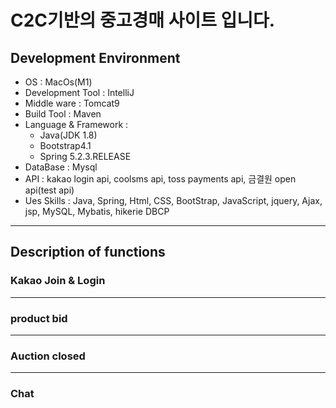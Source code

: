 # C2C기반의 중고경매 사이트 입니다.

## Development Environment
- OS : MacOs(M1)
- Development Tool : IntelliJ
- Middle ware : Tomcat9
- Build Tool : Maven
- Language & Framework :
    - Java(JDK 1.8)
    - Bootstrap4.1
    - Spring 5.2.3.RELEASE
- DataBase : Mysql
- API : kakao login api, coolsms api, toss payments api, 금결원 open api(test api)
- Ues Skills : Java, Spring, Html, CSS, BootStrap, JavaScript, jquery, Ajax, jsp, MySQL, Mybatis, hikerie DBCP

***

## Description of functions

### Kakao Join & Login

***

### product bid

***

### Auction closed

***

### Chat
